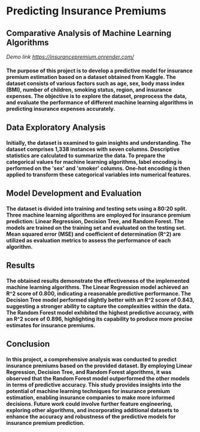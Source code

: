 # Predicting Insurance Premiums
## Comparative Analysis of Machine Learning Algorithms   
*Demo link https://insurancepremium.onrender.com/*
#### The purpose of this project is to develop a predictive model for insurance premium estimation based on a dataset obtained from Kaggle. The dataset consists of various factors such as age, sex, body mass index (BMI), number of children, smoking status, region, and insurance expenses. The objective is to explore the dataset, preprocess the data, and evaluate the performance of different machine learning algorithms in predicting insurance expenses accurately.
## Data Exploratory Analysis
#### Initially, the dataset is examined to gain insights and understanding. The dataset comprises 1,338 instances with seven columns. Descriptive statistics are calculated to summarize the data. To prepare the categorical values for machine learning algorithms, label encoding is performed on the 'sex' and 'smoker' columns. One-hot encoding is then applied to transform these categorical variables into numerical features.
## Model Development and Evaluation
#### The dataset is divided into training and testing sets using a 80:20 split. Three machine learning algorithms are employed for insurance premium prediction: Linear Regression, Decision Tree, and Random Forest. The models are trained on the training set and evaluated on the testing set. Mean squared error (MSE) and coefficient of determination (R^2) are utilized as evaluation metrics to assess the performance of each algorithm.
## Results
#### The obtained results demonstrate the effectiveness of the implemented machine learning algorithms. The Linear Regression model achieved an R^2 score of 0.800, indicating a reasonable predictive performance. The Decision Tree model performed slightly better with an R^2 score of 0.843, suggesting a stronger ability to capture the complexities within the data. The Random Forest model exhibited the highest predictive accuracy, with an R^2 score of 0.896, highlighting its capability to produce more precise estimates for insurance premiums.
## Conclusion
#### In this project, a comprehensive analysis was conducted to predict insurance premiums based on the provided dataset. By employing Linear Regression, Decision Tree, and Random Forest algorithms, it was observed that the Random Forest model outperformed the other models in terms of predictive accuracy. This study provides insights into the potential of machine learning techniques for insurance premium estimation, enabling insurance companies to make more informed decisions. Future work could involve further feature engineering, exploring other algorithms, and incorporating additional datasets to enhance the accuracy and robustness of the predictive models for insurance premium prediction.
